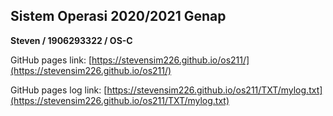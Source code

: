 ## Sistem Operasi 2020/2021 Genap
**Steven / 1906293322 / OS-C**

GitHub pages link: [https://stevensim226.github.io/os211/](https://stevensim226.github.io/os211/)

GitHub pages log link: [https://stevensim226.github.io/os211/TXT/mylog.txt](https://stevensim226.github.io/os211/TXT/mylog.txt)